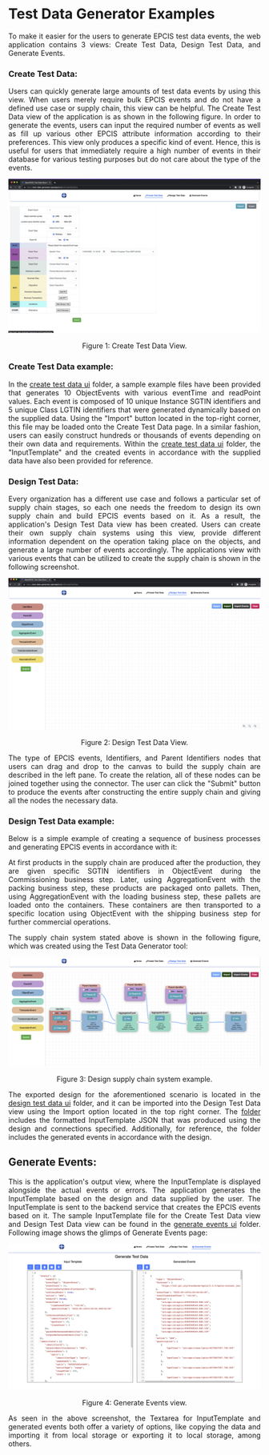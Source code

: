 # Test Data Generator Examples

<div style="text-align:justify;">
To make it easier for the users to generate EPCIS test data events, the web application contains 3 views: Create Test Data, Design Test Data, and Generate Events.


### Create Test Data:
Users can quickly generate large amounts of test data events by using this view. When users merely require bulk EPCIS events and do not have a defined use case or supply chain, this view can be helpful. The Create Test Data view of the application is as shown in the following figure. In order to generate the events, users can input the required number of events as well as fill up various other EPCIS attribute information according to their preferences. This view only produces a specific kind of event. Hence, this is useful for users that immediately require a high number of events in their database for various testing purposes but do not care about the type of the events.

![Create Test Data View](./screenshots/Create%20Test%20Data%20View.png) 
<p align=center>Figure 1: Create Test Data View.</p>


### Create Test Data example:

In the [create test data ui](./create%20test%20data%20ui) folder, a sample example files have been provided that generates 10 ObjectEvents with various eventTime and readPoint values. Each event is composed of 10 unique Instance SGTIN identifiers and 5 unique Class LGTIN identifiers that were generated dynamically based on the supplied data. Using the "Import" button located in the top-right corner, this file may be 
loaded onto the Create Test Data page. In a similar fashion, users can easily construct hundreds or thousands of events depending on their own data and requirements. Within the [create test data ui](./create%20test%20data%20ui) folder, the "InputTemplate" and the created events in accordance with the supplied data have also been provided for reference.

### Design Test Data:
Every organization has a different use case and follows a particular set of supply chain stages, so each one needs the freedom to design its own supply chain and build EPCIS events based on it. As 
a result, the application's Design Test Data view has been created. Users can create their own supply chain systems using this view, provide different information dependent on the operation taking place on the objects, and generate a large number of events accordingly. The applications view with various events that can be utilized to create the supply chain is shown in the following screenshot.

![Design Test Data View](./screenshots/Design%20Test%20Data%20View.png)
<p align=center>Figure 2: Design Test Data View.</p>

The type of EPCIS events, Identifiers, and Parent Identifiers nodes that users can drag and drop to the canvas to build the supply chain are described in the left pane. To create the relation, all of these nodes can be joined together using the connector. The user can click the "Submit" button to produce the events after constructing the entire supply chain and giving all the nodes the necessary data.

### Design Test Data example:
Below is a simple example of creating a sequence of business processes and generating EPCIS events in accordance with it:

At first products in the supply chain are produced after the production, they are given specific SGTIN identifiers in ObjectEvent during the Commissioning business step. Later, using AggregationEvent with the packing business step, these products are packaged onto pallets. Then, using AggregationEvent with the loading business step, these pallets are loaded onto the containers. These containers are then transported to a specific location using ObjectEvent with the shipping business step for further commercial operations.

The supply chain system stated above is shown in the following figure, which was created using the Test Data Generator tool:

![Design Test Data Example](./screenshots/Design%20Test%20Data%20Example.png)
<p align=center>Figure 3: Design supply chain system example.</p>

The exported design for the aforementioned scenario is located in the [design test data ui](./design%20test%20data%20ui) folder, and it can be imported into the Design Test Data view using the Import option located in the 
top right corner. The [folder](design%20test%20data%20ui) includes the formatted InputTemplate JSON that was produced using the design and connections specified. Additionally, for reference, the folder includes the generated events in accordance with the design.

## Generate Events:
This is the application's output view, where the InputTemplate is displayed alongside the actual events or errors. The application generates the InputTemplate based on the design and data supplied 
by the user. The InputTemplate is sent to the backend service that creates the EPCIS events based on it. The sample InputTemplate file for the Create Test Data view and Design Test Data view can 
be found in the [generate events ui](./generate%20events%20ui) folder. Following image shows the glimps of Generate Events page:

![Generate Events](./screenshots/Generate%20Events.png)
<p align=center>Figure 4: Generate Events view.</p>

As seen in the above screenshot, the Textarea for InputTemplate and generated events both offer a variety of options, like copying the data and importing it from local storage or exporting it to 
local storage, among others.


</div>

